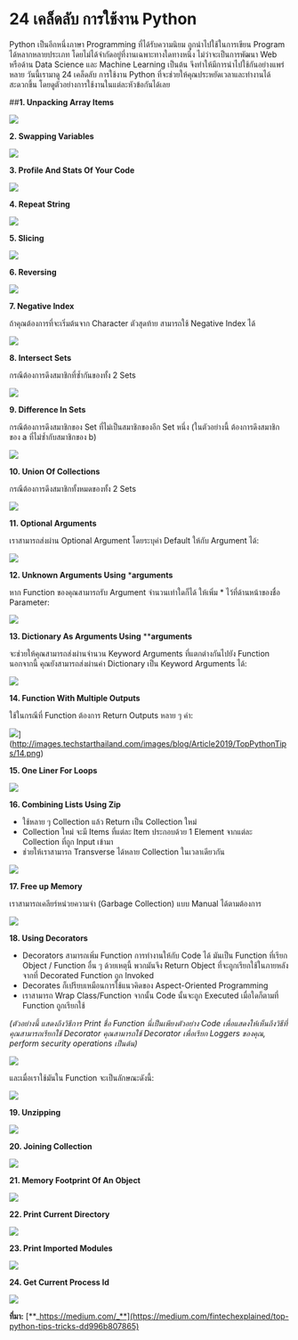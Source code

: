 
24 เคล็ดลับ การใช้งาน Python
===

Python เป็นอีกหนึ่งภาษา Programming ที่ได้รับความนิยม ถูกนำไปใช้ในการเขียน Program ได้หลากหลายประเภท โดยไม่ได้จำกัดอยู่ที่งานเฉพาะทางใดทางหนึ่ง ไม่ว่าจะเป็นการพัฒนา Web หรือด้าน Data Science และ Machine Learning เป็นต้น จึงทำให้มีการนำไปใช้กันอย่างแพร่หลาย วันนี้เรามาดู 24 เคล็ดลับ การใช้งาน Python ที่จะช่วยให้คุณประหยัดเวลาและทำงานได้สะดวกขึ้น โดยดูตัวอย่างการใช้งานในแต่ละหัวข้อกันได้เลย

##**1. Unpacking Array Items**

[![](http://images.techstarthailand.com/images/blog/Article2019/TopPythonTips/01.png)](http://images.techstarthailand.com/images/blog/Article2019/TopPythonTips/01.png)

**2. Swapping Variables**

[![](http://images.techstarthailand.com/images/blog/Article2019/TopPythonTips/02.png)](http://images.techstarthailand.com/images/blog/Article2019/TopPythonTips/02.png)

**3. Profile And Stats Of Your Code**

[![](http://images.techstarthailand.com/images/blog/Article2019/TopPythonTips/03.png)](http://images.techstarthailand.com/images/blog/Article2019/TopPythonTips/03.png)

**4. Repeat String**

[![](http://images.techstarthailand.com/images/blog/Article2019/TopPythonTips/04.png)](http://images.techstarthailand.com/images/blog/Article2019/TopPythonTips/04.png)

**5. Slicing**

[![](http://images.techstarthailand.com/images/blog/Article2019/TopPythonTips/05.png)](http://images.techstarthailand.com/images/blog/Article2019/TopPythonTips/05.png)

**6. Reversing**

[![](http://images.techstarthailand.com/images/blog/Article2019/TopPythonTips/06.png)](http://images.techstarthailand.com/images/blog/Article2019/TopPythonTips/06.png)

**7. Negative Index**

ถ้าคุณต้องการที่จะเริ่มต้นจาก Character ตัวสุดท้าย สามารถใช้ Negative Index ได้

[![](http://images.techstarthailand.com/images/blog/Article2019/TopPythonTips/07.png)](http://images.techstarthailand.com/images/blog/Article2019/TopPythonTips/07.png)

**8. Intersect Sets**

กรณีต้องการดึงสมาชิกที่ซ้ำกันของทั้ง 2 Sets

[![](http://images.techstarthailand.com/images/blog/Article2019/TopPythonTips/08.png)](http://images.techstarthailand.com/images/blog/Article2019/TopPythonTips/08.png)

**9. Difference In Sets**

กรณีต้องการดึงสมาชิกของ Set ที่ไม่เป็นสมาชิกของอีก Set หนึ่ง (ในตัวอย่างนี้ ต้องการดึงสมาชิกของ a ที่ไม่ซ้ำกับสมาชิกของ b)

[![](http://images.techstarthailand.com/images/blog/Article2019/TopPythonTips/09.png)](http://images.techstarthailand.com/images/blog/Article2019/TopPythonTips/09.png)

**10. Union Of Collections**

กรณีต้องการดึงสมาชิกทั้งหมดของทั้ง 2 Sets

[![](http://images.techstarthailand.com/images/blog/Article2019/TopPythonTips/10.png)](http://images.techstarthailand.com/images/blog/Article2019/TopPythonTips/10.png)

**11. Optional Arguments**

เราสามารถส่งผ่าน Optional Argument โดยระบุค่า Default ให้กับ Argument ได้:

[![](http://images.techstarthailand.com/images/blog/Article2019/TopPythonTips/11.png)](http://images.techstarthailand.com/images/blog/Article2019/TopPythonTips/11.png)

**12. Unknown Arguments Using**  ***arguments**

หาก Function ของคุณสามารถรับ Argument จำนวนเท่าใดก็ได้ ให้เพิ่ม * ไว้ที่ด้านหน้าของชื่อ Parameter:

[![](http://images.techstarthailand.com/images/blog/Article2019/TopPythonTips/12.png)](http://images.techstarthailand.com/images/blog/Article2019/TopPythonTips/12.png)

**13. Dictionary As Arguments Using**  ****arguments**

จะช่วยให้คุณสามารถส่งผ่านจำนวน Keyword Arguments ที่แตกต่างกันไปยัง Function  
นอกจากนี้ คุณยังสามารถส่งผ่านค่า Dictionary เป็น Keyword Arguments ได้:

[![](http://images.techstarthailand.com/images/blog/Article2019/TopPythonTips/13.png)](http://images.techstarthailand.com/images/blog/Article2019/TopPythonTips/13.png)

**14. Function With Multiple Outputs**

ใช้ในกรณีที่ Function ต้องการ Return Outputs หลาย ๆ ค่า:

![](http://images.techstarthailand.com/images/blog/Article2019/TopPythonTips/14.png)](http://images.techstarthailand.com/images/blog/Article2019/TopPythonTips/14.png)

**15. One Liner For Loops**

[![](http://images.techstarthailand.com/images/blog/Article2019/TopPythonTips/15.png)](http://images.techstarthailand.com/images/blog/Article2019/TopPythonTips/15.png)

**16. Combining Lists Using Zip**

-   ใช้หลาย ๆ Collection แล้ว Return เป็น Collection ใหม่
-   Collection ใหม่ จะมี Items ที่แต่ละ Item ประกอบด้วย 1 Element จากแต่ละ Collection ที่ถูก Input เข้ามา
-   ช่วยให้เราสามารถ Transverse ได้หลาย Collection ในเวลาเดียวกัน

[![](http://images.techstarthailand.com/images/blog/Article2019/TopPythonTips/16.png)](http://images.techstarthailand.com/images/blog/Article2019/TopPythonTips/16.png)

**17. Free up Memory**

เราสามารถเคลียร์หน่วยความจำ (Garbage Collection) แบบ Manual ได้ตามต้องการ

[![](http://images.techstarthailand.com/images/blog/Article2019/TopPythonTips/17.png)](http://images.techstarthailand.com/images/blog/Article2019/TopPythonTips/17.png)

**18. Using Decorators**

-   Decorators สามารถเพิ่ม Function การทำงานให้กับ Code ได้ มันเป็น Function ที่เรียก Object / Function อื่น ๆ ด้วยเหตุนี้ พวกมันจึง Return Object ที่จะถูกเรียกใช้ในภายหลังจากที่ Decorated Function ถูก Invoked
-   Decorates ก็เปรียบเหมือนการใช้แนวคิดของ Aspect-Oriented Programming
-   เราสามารถ Wrap Class/Function จากนั้น Code นั้นจะถูก Executed เมื่อใดก็ตามที่ Function ถูกเรียกใช้

_(ตัวอย่างนี้ แสดงถึงวิธีการ_ _Print ชื่อ Function นี่เป็นเพียงตัวอย่าง Code เพื่อแสดงให้เห็นถึงวิธีที่คุณสามารถเรียกใช้ Decorator คุณสามารถใช้ Decorator เพื่อเรียก Loggers ของคุณ, perform security operations เป็นต้น)_

[![](http://images.techstarthailand.com/images/blog/Article2019/TopPythonTips/18_1.png)](http://images.techstarthailand.com/images/blog/Article2019/TopPythonTips/18_1.png)

และเมื่อเราใช้มันใน Function จะเป็นลักษณะดังนี้:

[![](http://images.techstarthailand.com/images/blog/Article2019/TopPythonTips/18_2.png)](http://images.techstarthailand.com/images/blog/Article2019/TopPythonTips/18_2.png)

**19. Unzipping**

[![](http://images.techstarthailand.com/images/blog/Article2019/TopPythonTips/19.png)](http://images.techstarthailand.com/images/blog/Article2019/TopPythonTips/19.png)

**20. Joining Collection**

[![](http://images.techstarthailand.com/images/blog/Article2019/TopPythonTips/20.png)](http://images.techstarthailand.com/images/blog/Article2019/TopPythonTips/20.png)

**21. Memory Footprint Of An Object**

[![](http://images.techstarthailand.com/images/blog/Article2019/TopPythonTips/21.png)](http://images.techstarthailand.com/images/blog/Article2019/TopPythonTips/21.png)

**22. Print Current Directory**

[![](http://images.techstarthailand.com/images/blog/Article2019/TopPythonTips/22.png)](http://images.techstarthailand.com/images/blog/Article2019/TopPythonTips/22.png)

**23. Print Imported Modules**

[![](http://images.techstarthailand.com/images/blog/Article2019/TopPythonTips/23.png)](http://images.techstarthailand.com/images/blog/Article2019/TopPythonTips/23.png)

**24. Get Current Process Id**

[![](http://images.techstarthailand.com/images/blog/Article2019/TopPythonTips/24.png)](http://images.techstarthailand.com/images/blog/Article2019/TopPythonTips/24.png)

**ที่มา:** [**_https://medium.com/_**](https://medium.com/fintechexplained/top-python-tips-tricks-dd996b807865)
<!--stackedit_data:
eyJoaXN0b3J5IjpbODkyMTA5MDU5LDIxMDUxNTg1NjNdfQ==
-->